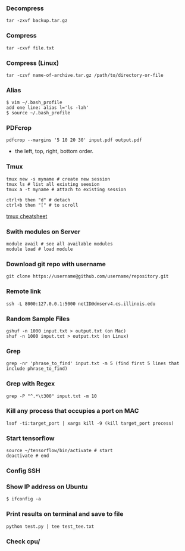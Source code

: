 ### Decompress

```
tar -zxvf backup.tar.gz 
```

### Compress
```
tar -cxvf file.txt
```

### Compress (Linux)
```
tar -czvf name-of-archive.tar.gz /path/to/directory-or-file
```

### Alias
```
$ vim ~/.bash_profile
add one line: alias l='ls -lah'
$ source ~/.bash_profile
```

### PDFcrop
```
pdfcrop --margins '5 10 20 30' input.pdf output.pdf
```
* the left, top, right, bottom order.


### Tmux
```
tmux new -s myname # create new session
tmux ls # list all existing seesion
tmux a -t myname # attach to existing session

ctrl+b then "d" # detach
ctrl+b then "[" # to scroll 

```
[tmux cheatsheet](https://gist.github.com/MohamedAlaa/2961058)

### Swith modules on Server
```
module avail # see all available modules
module load # load module
```

### Download git repo with username
```
git clone https://username@github.com/username/repository.git
```

### Remote link
```
ssh -L 8000:127.0.0.1:5000 netID@dmserv4.cs.illinois.edu
```

### Random Sample Files
```
gshuf -n 1000 input.txt > output.txt (on Mac)
shuf -n 1000 input.txt > output.txt (on Linux)
```

### Grep
```
grep -nr 'phrase_to_find' input.txt -m 5 (find first 5 lines that include phrase_to_find)
```

### Grep with Regex
```
grep -P "^.*\t300" input.txt -m 10
```

### Kill any process that occupies a port on **MAC**
```
lsof -ti:target_port | xargs kill -9 (kill target_port process)
```

### Start tensorflow
```
source ~/tensorflow/bin/activate # start
deactivate # end
```

### Config SSH



### Show IP address on Ubuntu
```
$ ifconfig -a
```

### Print results on terminal and save to file
```
python test.py | tee test_tee.txt
```

### Check cpu/

